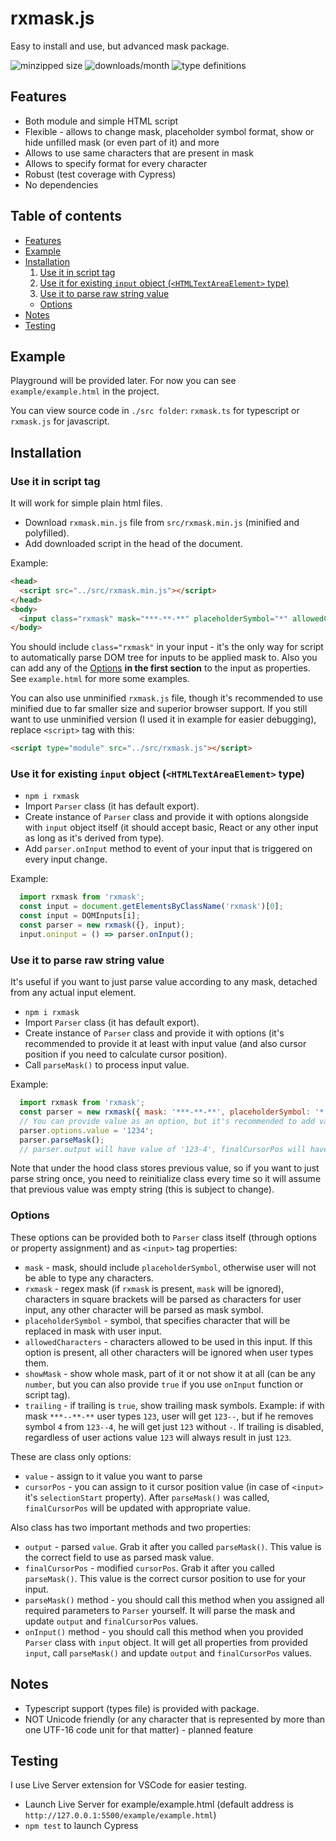 # rxmask.js
Easy to install and use, but advanced mask package.

![minzipped size](https://img.shields.io/bundlephobia/minzip/rxmask)
![downloads/month](https://img.shields.io/npm/dm/rxmask)
![type definitions](https://img.shields.io/npm/types/rxmask)

## <a name="Features"></a>Features
* Both module and simple HTML script
* Flexible - allows to change mask, placeholder symbol format, show or hide unfilled mask (or even part of it) and more
* Allows to use same characters that are present in mask
* Allows to specify format for every character
* Robust (test coverage with Cypress)
* No dependencies

## Table of contents
* [Features](#Features)
* [Example](#Example)
* [Installation](#Installation)
  1. [Use it in script tag](#Installation/ScriptTag)
  2. [Use it for existing `input` object (`<HTMLTextAreaElement>` type)](#Installation/Input)
  3. [Use it to parse raw string value](#Installation/RawString)
  * [Options](#Installation/Options)
* [Notes](#Notes)
* [Testing](#Testing)

## <a name="Example"></a>Example
Playground will be provided later. For now you can see `example/example.html` in the project.

You can view source code in `./src folder`: `rxmask.ts` for typescript or `rxmask.js` for javascript.

## <a name="Installation"></a>Installation
### <a name="Installation/ScriptTag"></a>Use it in script tag
It will work for simple plain html files.

* Download `rxmask.min.js` file from `src/rxmask.min.js` (minified and polyfilled).
* Add downloaded script in the head of the document.

<a name="Installation/ScriptTag"></a>Example:
```HTML
<head>
  <script src="../src/rxmask.min.js"></script>
</head>
<body>
  <input class="rxmask" mask="***-**-**" placeholderSymbol="*" allowedCharacters="[0-9]"/>
</body>
```
You should include `class="rxmask"` in your input - it's the only way for script to automatically parse DOM tree for inputs to be applied mask to. Also you can add any of the [Options](#Installation/Options) **in the first section** to the input as properties. See `example.html` for more some examples.

You can also use unminified `rxmask.js` file, though it's recommended to use minified due to far smaller size and superior browser support. If you still want to use unminified version (I used it in example for easier debugging), replace `<script>` tag with this:
```HTML
<script type="module" src="../src/rxmask.js"></script>
```

### <a name="Installation/Input"></a> Use it for existing `input` object (`<HTMLTextAreaElement>` type)
* `npm i rxmask`
* Import `Parser` class (it has default export).
* Create instance of `Parser` class and provide it with options alongside with `input` object itself (it should accept basic, React or any other input as long as it's derived from <HTMLTextAreaElement> type).
* Add `parser.onInput` method to event of your input that is triggered on every input change.

Example:
```javascript
  import rxmask from 'rxmask';
  const input = document.getElementsByClassName('rxmask')[0];
  const input = DOMInputs[i];
  const parser = new rxmask({}, input);
  input.oninput = () => parser.onInput();
```

### <a name="Installation/RawString"></a>Use it to parse raw string value
It's useful if you want to just parse value according to any mask, detached from any actual input element.

* `npm i rxmask`
* Import `Parser` class (it has default export).
* Create instance of `Parser` class and provide it with options (it's recommended to provide it at least with input value (and also cursor position if you need to calculate cursor position).
* Call `parseMask()` to process input value.

Example:
```javascript
  import rxmask from 'rxmask';
  const parser = new rxmask({ mask: '***-**-**', placeholderSymbol: '*' });
  // You can provide value as an option, but it's recommended to add value separately every time before calling parseMask()
  parser.options.value = '1234';
  parser.parseMask();
  // parser.output will have value of '123-4', finalCursorPos will have value of 5
```

Note that under the hood class stores previous value, so if you want to just parse string once, you need to reinitialize class every time so it will assume that previous value was empty string (this is subject to change).

### <a name="Installation/Options"></a>Options
These options can be provided both to `Parser` class itself (through options or property assignment) and as `<input>` tag properties:
* `mask` - mask, should include `placeholderSymbol`, otherwise user will not be able to type any characters.
* `rxmask` - regex mask (if `rxmask` is present, `mask` will be ignored), characters in square brackets will be parsed as characters for user input, any other character will be parsed as mask symbol.
* `placeholderSymbol` - symbol, that specifies character that will be replaced in mask with user input.
* `allowedCharacters` - characters allowed to be used in this input. If this option is present, all other characters will be ignored when user types them.
* `showMask` - show whole mask, part of it or not show it at all (can be any `number`, but you can also provide `true` if you use `onInput` function or script tag).
* `trailing` - if trailing is `true`, show trailing mask symbols. Example: if with mask `***--**-**` user types `123`, user will get `123--`, but if he removes symbol `4` from `123--4`, he will get just `123` without `-`. If trailing is disabled, regardless of user actions value `123` will always result in just `123`.

These are class only options:
* `value` - assign to it value you want to parse
* `cursorPos` - you can assign to it cursor position value (in case of `<input>` it's `selectionStart` property). After `parseMask()` was called, `finalCursorPos` will be updated with appropriate value.

Also class has two important methods and two properties:
* `output` - parsed `value`. Grab it after you called `parseMask()`. This value is the correct field to use as parsed mask value.
* `finalCursorPos` - modified `cursorPos`. Grab it after you called `parseMask()`. This value is the correct cursor position to use for your input.
* `parseMask()` method - you should call this method when you assigned all required parameters to `Parser` yourself. It will parse the mask and update `output` and `finalCursorPos` values.
* `onInput()` method - you should call this method when you provided `Parser` class with `input` object. It will get all properties from provided `input`, call `parseMask()` and update `output` and `finalCursorPos` values.

## <a name="Notes"></a>Notes
* Typescript support (types file) is provided with package.
* NOT Unicode friendly (or any character that is represented by more than one UTF-16 code unit for that matter) - planned feature

## <a name="Testing"></a>Testing
I use Live Server extension for VSCode for easier testing.
* Launch Live Server for example/example.html (default address is `http://127.0.0.1:5500/example/example.html`)
* `npm test` to launch Cypress
